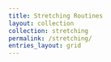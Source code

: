 ```yaml
---
title: Stretching Routines
layout: collection
collection: stretching
permalink: /stretching/
entries_layout: grid
---
```

